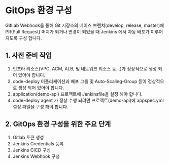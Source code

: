 # GitOps 환경 구성

GitLab Webhook을 통해 Git 저장소의 베이스 브랜치(develop, release, master)에 PR(Pull Request) 
머지가 되거나 변경이 되었을 때 Jenkins 에서 자동 배포가 이루어 지도록 구성 합니다.

## 1. 사전 준비 작업
1. 인프라 리소스(VPC, ACM, ALB, 및 네트워크 리소스 등...)가 정상적으로 생성 되어 있어야 합니다. 
2. code-deploy 어플리케이션과 배포 그룹 및 Auto-Scaling-Group 등이 정상적으로 생성 되어 있어야 합니다.  
3. application(demo-api) 프로젝트에 Jenkinsfile을 설정 해야 합니다.  
4. code-deploy agent 가 정상 수행 되려면 프로젝트(demo-api)에 appspec.yml 설정 파일을 구성 해야 합니다.   


## 2. GitOps 환경 구성을 위한 주요 단계 

1. Gitlab 토큰 생성 
2. Jenkins Credentials 등록
3. Jenkins CICD 구성 
4. Jenkins Webhook 구성

